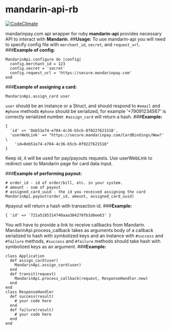 # mandarin-api-rb
[![CodeClimate](https://codeclimate.com/github/vbogaevsky/mandarin-api-rb/badges/gpa.svg)](https://codeclimate.com/github/vbogaevsky/mandarin-api-rb)

mandarinpay.com api wrapper for ruby
**mandarin-api** provides necessary API to interact with **Mandarin**.
##**Usage:**
To use mandarin-api you will need to specify config file with `merchant_id`, `secret`, and `request_url`.
###**Example of config:**
```
MandarinApi.configure do |config|
  config.merchant_id = 123
  config.secret = 'secret'
  config.request_url = 'https://secure.mandarinpay.com'
end
```
###**Example of assigning a card:**
```
MandarinApi.assign_card user
```
`user` should be an instance or a Struct, and should respond to `#email` and `#phone` methods
`#phone` should be serialized, for example '+79091234567' is correctly serialized number.
`#assign_card` will return a hash.
###**Example:**
```
{
  'id' => '0eb51e74-e704-4c36-b5cb-8f0227621518',
  'userWebLink' => "https://secure.mandarinpay.com/CardBindings/New?' \
    'id=0eb51e74-e704-4c36-b5cb-8f0227621518"
}
```
Keep id, it will be used for pay/payouts requests. Use userWebLink to redirect user to Mandarin page for card data input.

###**Example of performing payout:**
```
# order_id - id of order/bill, etc. in your system.
# amount - sum of payout
# assigned_card_uuid - the id you received assigning the card
MandarinApi.payout(order_id, amount, assigned_card_uuid)
```
#payout will return a hash with transaction id.
###**Example:**
```
{ 'id' => '721a5185314740aaa304278fb1d8ee63' }
```
You will have to provide a link to receive callbacks from Mandarin.
MandarinApi.process_callback takes as arguments body of a callback serialized
to hash with symbolized keys and an instance with `#success` and `#failure` methods,
`#success` and `#failure` methods should take hash with symbolized keys as an argument.
###**Example:**
```
class Application
  def assign_card(user)
    MandarinApi.assign_card(user)
  end
  def transit(request)
    MandarinApi.process_callback(request, ResponseHandler.new)
  end
end
class ResponseHandler
  def success(result)
    # your code here
  end
  def failure(result)
    # your code here
  end
end
```
